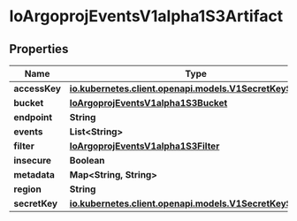 

# IoArgoprojEventsV1alpha1S3Artifact


## Properties

Name | Type | Description | Notes
------------ | ------------- | ------------- | -------------
**accessKey** | [**io.kubernetes.client.openapi.models.V1SecretKeySelector**](io.kubernetes.client.openapi.models.V1SecretKeySelector.md) |  |  [optional]
**bucket** | [**IoArgoprojEventsV1alpha1S3Bucket**](IoArgoprojEventsV1alpha1S3Bucket.md) |  |  [optional]
**endpoint** | **String** |  |  [optional]
**events** | **List&lt;String&gt;** |  |  [optional]
**filter** | [**IoArgoprojEventsV1alpha1S3Filter**](IoArgoprojEventsV1alpha1S3Filter.md) |  |  [optional]
**insecure** | **Boolean** |  |  [optional]
**metadata** | **Map&lt;String, String&gt;** |  |  [optional]
**region** | **String** |  |  [optional]
**secretKey** | [**io.kubernetes.client.openapi.models.V1SecretKeySelector**](io.kubernetes.client.openapi.models.V1SecretKeySelector.md) |  |  [optional]



